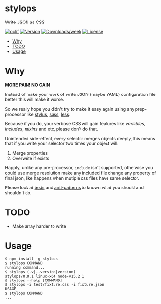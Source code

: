 stylops
=======

Write JSON as CSS

[![oclif](https://img.shields.io/badge/cli-oclif-brightgreen.svg)](https://oclif.io)
[![Version](https://img.shields.io/npm/v/stylops.svg)](https://npmjs.org/package/stylops)
[![Downloads/week](https://img.shields.io/npm/dw/stylops.svg)](https://npmjs.org/package/stylops)
[![License](https://img.shields.io/npm/l/stylops.svg)](https://github.com/hugosenari/stylops/blob/master/package.json)

<!-- toc -->
* [Why](#about)
* [TODO](#todo)
* [Usage](#usage)
<!-- tocstop -->
# Why

**MORE PAIN! NO GAIN**

Instead of make your work of write JSON (maybe YAML) configuration file better
this will make it worse.

So we really hope you didn't try to make it easy again using any prep-processor
like [stylus](https://stylus-lang.com/#features), [sass](https://sass-lang.com/), [less](http://lesscss.org/).

Because if you do, your verbose CSS will gain features like *variables*,
*includes*, *mixins* and etc, please don't do that.

Unintended side-effect, every selector merges objects deeply, this means that
if you write your selector two times your object will:

1. Merge properties
2. Overwrite if exists

Happly, unlike any pre-processor, `include` isn't supported, otherwise you
could use merge resolution make any included file change any property of final
json, like happens when mutiple css files have same selector.

Please look at [tests](./test/fixture.css) and [anti-patterns](./anti-patterns)
to known what you should and shouldn't do.

# TODO

* Make array harder to write


# Usage
<!-- usage -->
```sh-session
$ npm install -g stylops
$ stylops COMMAND
running command...
$ stylops (-v|--version|version)
stylops/0.0.1 linux-x64 node-v15.2.1
$ stylops --help [COMMAND]
$ stylops -i test/fixture.css -i fixture.json
USAGE
$ stylops COMMAND
...
```
<!-- usagestop -->
